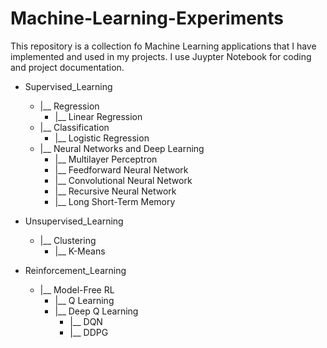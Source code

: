 # Machine-Learning-Experiments
This repository is a collection fo Machine Learning applications that I have implemented and used in my projects. I use Juypter Notebook for coding and project documentation.
  
- Supervised_Learning
  - |__ Regression
    - |__ Linear Regression
  - |__ Classification
    - |__ Logistic Regression
  - |__ Neural Networks and Deep Learning
    - |__ Multilayer Perceptron
    - |__ Feedforward Neural Network
    - |__ Convolutional Neural Network
    - |__ Recursive Neural Network
    - |__ Long Short-Term Memory
  
- Unsupervised_Learning
  - |__ Clustering
    - |__ K-Means
    
- Reinforcement_Learning
  - |__ Model-Free RL
    - |__ Q Learning
    - |__ Deep Q Learning
      - |__ DQN
      - |__ DDPG
